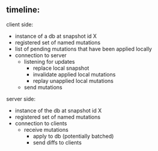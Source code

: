 timeline:
 - 

client side:

 - instance of a db at snapshot id X
 - registered set of named mutations
 - list of pending mutations that have been applied locally
 - connection to server
   - listening for updates
     - replace local snapshot
     - invalidate applied local mutations
     - replay unapplied local mutations
   - send mutations

server side:
 - instance of the db at snapshot id X
 - registered set of named mutations
 - connection to clients
   - receive mutations
     - apply to db (potentially batched)
     - send diffs to clients